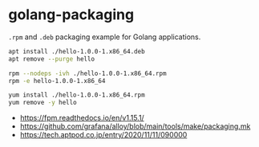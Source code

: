 # golang-packaging

`.rpm` and `.deb` packaging example for Golang applications.

```sh
apt install ./hello-1.0.0-1.x86_64.deb
apt remove --purge hello
```

```sh
rpm --nodeps -ivh ./hello-1.0.0-1.x86_64.rpm
rpm -e hello-1.0.0-1.x86_64
```

```sh
yum install ./hello-1.0.0-1.x86_64.rpm
yum remove -y hello
```

- <https://fpm.readthedocs.io/en/v1.15.1/>
- <https://github.com/grafana/alloy/blob/main/tools/make/packaging.mk>
- <https://tech.aptpod.co.jp/entry/2020/11/11/090000>

